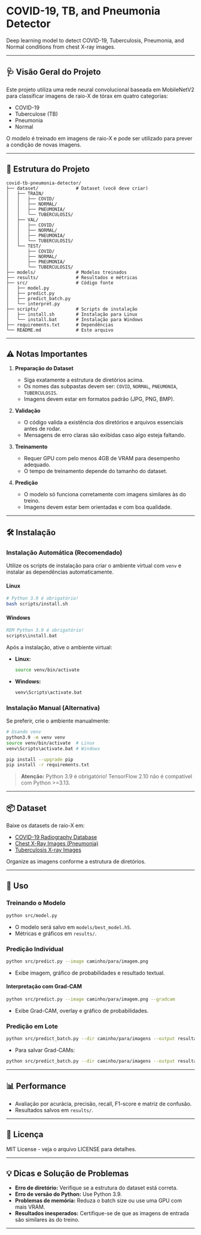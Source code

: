 # COVID-19, TB, and Pneumonia Detector

Deep learning model to detect COVID-19, Tuberculosis, Pneumonia, and Normal conditions from chest X-ray images.

---

## 🩺 **Visão Geral do Projeto**

Este projeto utiliza uma rede neural convolucional baseada em MobileNetV2 para classificar imagens de raio-X de tórax em quatro categorias:
- COVID-19
- Tuberculose (TB)
- Pneumonia
- Normal

O modelo é treinado em imagens de raio-X e pode ser utilizado para prever a condição de novas imagens.

---

## 📁 **Estrutura do Projeto**

```
covid-tb-pneumonia-detector/
├── dataset/              # Dataset (você deve criar)
│   ├── TRAIN/
│   │   ├── COVID/
│   │   ├── NORMAL/
│   │   ├── PNEUMONIA/
│   │   └── TUBERCULOSIS/
│   ├── VAL/
│   │   ├── COVID/
│   │   ├── NORMAL/
│   │   ├── PNEUMONIA/
│   │   └── TUBERCULOSIS/
│   └── TEST/
│       ├── COVID/
│       ├── NORMAL/
│       ├── PNEUMONIA/
│       └── TUBERCULOSIS/
├── models/               # Modelos treinados
├── results/              # Resultados e métricas
├── src/                  # Código fonte
│   ├── model.py
│   ├── predict.py
│   ├── predict_batch.py
│   └── interpret.py
├── scripts/              # Scripts de instalação
│   ├── install.sh        # Instalação para Linux
│   └── install.bat       # Instalação para Windows
├── requirements.txt      # Dependências
└── README.md             # Este arquivo
```

---

## ⚠️ **Notas Importantes**

1. **Preparação do Dataset**
   - Siga exatamente a estrutura de diretórios acima.
   - Os nomes das subpastas devem ser: `COVID`, `NORMAL`, `PNEUMONIA`, `TUBERCULOSIS`.
   - Imagens devem estar em formatos padrão (JPG, PNG, BMP).

2. **Validação**
   - O código valida a existência dos diretórios e arquivos essenciais antes de rodar.
   - Mensagens de erro claras são exibidas caso algo esteja faltando.

3. **Treinamento**
   - Requer GPU com pelo menos 4GB de VRAM para desempenho adequado.
   - O tempo de treinamento depende do tamanho do dataset.

4. **Predição**
   - O modelo só funciona corretamente com imagens similares às do treino.
   - Imagens devem estar bem orientadas e com boa qualidade.

---

## 🛠️ **Instalação**

### Instalação Automática (Recomendado)

Utilize os scripts de instalação para criar o ambiente virtual com `venv` e instalar as dependências automaticamente.

#### **Linux**

```bash
# Python 3.9 é obrigatório!
bash scripts/install.sh
```

#### **Windows**

```bat
REM Python 3.9 é obrigatório!
scripts\install.bat
```

Após a instalação, ative o ambiente virtual:

- **Linux:**  
  ```bash
  source venv/bin/activate
  ```
- **Windows:**  
  ```bat
  venv\Scripts\activate.bat
  ```

### Instalação Manual (Alternativa)

Se preferir, crie o ambiente manualmente:

```bash
# Usando venv
python3.9 -m venv venv
source venv/bin/activate  # Linux
venv\Scripts\activate.bat # Windows

pip install --upgrade pip
pip install -r requirements.txt
```

> **Atenção:** Python 3.9 é obrigatório! TensorFlow 2.10 não é compatível com Python >=3.13.

---

## 📦 **Dataset**

Baixe os datasets de raio-X em:
- [COVID-19 Radiography Database](https://www.kaggle.com/tawsifurrahman/covid19-radiography-database)
- [Chest X-Ray Images (Pneumonia)](https://www.kaggle.com/paultimothymooney/chest-xray-pneumonia)
- [Tuberculosis X-ray Images](https://www.kaggle.com/tawsifurrahman/tuberculosis-tb-chest-xray-dataset)

Organize as imagens conforme a estrutura de diretórios.

---

## 🚀 **Uso**

### Treinando o Modelo

```bash
python src/model.py
```
- O modelo será salvo em `models/best_model.h5`.
- Métricas e gráficos em `results/`.

### Predição Individual

```bash
python src/predict.py --image caminho/para/imagem.png
```
- Exibe imagem, gráfico de probabilidades e resultado textual.

#### Interpretação com Grad-CAM

```bash
python src/predict.py --image caminho/para/imagem.png --gradcam
```
- Exibe Grad-CAM, overlay e gráfico de probabilidades.

### Predição em Lote

```bash
python src/predict_batch.py --dir caminho/para/imagens --output resultados.csv
```
- Para salvar Grad-CAMs:
```bash
python src/predict_batch.py --dir caminho/para/imagens --output resultados.csv --save-gradcam
```

---

## 📊 **Performance**

- Avaliação por acurácia, precisão, recall, F1-score e matriz de confusão.
- Resultados salvos em `results/`.

---

## 📝 **Licença**

MIT License - veja o arquivo LICENSE para detalhes.

---

## 💡 **Dicas e Solução de Problemas**

- **Erro de diretório:** Verifique se a estrutura do dataset está correta.
- **Erro de versão do Python:** Use Python 3.9.
- **Problemas de memória:** Reduza o batch size ou use uma GPU com mais VRAM.
- **Resultados inesperados:** Certifique-se de que as imagens de entrada são similares às do treino.

---